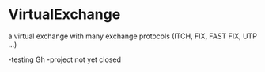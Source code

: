VirtualExchange
===============

a virtual exchange with many exchange protocols (ITCH, FIX, FAST FIX, UTP ...)

-testing Gh
-project not  yet closed 
